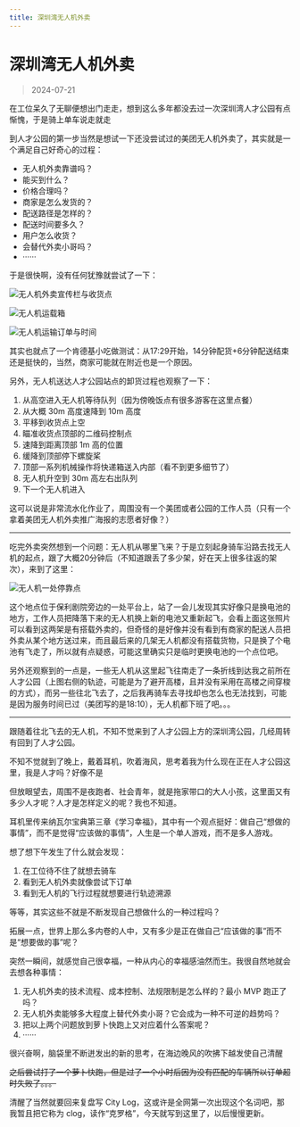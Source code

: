 ```yaml
---
title: 深圳湾无人机外卖
---
```


# 深圳湾无人机外卖

> 2024-07-21

在工位呆久了无聊便想出门走走，想到这么多年都没去过一次深圳湾人才公园有点惭愧，于是骑上单车说走就走

到人才公园的第一步当然是想试一下还没尝试过的美团无人机外卖了，其实就是一个满足自己好奇心的过程：

- 无人机外卖靠谱吗？
- 能买到什么？
- 价格合理吗？
- 商家是怎么发货的？
- 配送路径是怎样的？
- 配送时间要多久？
- 用户怎么收货？
- 会替代外卖小哥吗？
- ······

于是很快啊，没有任何犹豫就尝试了一下：

![无人机外卖宣传栏与收货点](/drone-delivery-bulletin-board-and-arrival-place.webp)

![无人机运载箱](/drone-delivery-box.webp)

![无人机运输订单与时间](/drone-delivery-time.webp)

其实也就点了一个肯德基小吃做测试：从17:29开始，14分钟配货+6分钟配送结束还是挺快的，当然，商家可能就在附近也是一个原因。

另外，无人机送达人才公园站点的卸货过程也观察了一下：

1. 从高空进入无人机等待队列（因为傍晚饭点有很多游客在这里点餐）
2. 从大概 30m 高度速降到 10m 高度
3. 平移到收货点上空
4. 瞄准收货点顶部的二维码控制点
5. 速降到距离顶部 1m 高的位置
6. 缓降到顶部停下螺旋桨
7. 顶部一系列机械操作将快递箱送入内部（看不到更多细节了）
8. 无人机升空到 30m 高左右出队列
9. 下一个无人机进入

这可以说是非常流水化作业了，周围没有一个美团或者公园的工作人员（只有一个拿着美团无人机外卖推广海报的志愿者好像？）

---

吃完外卖突然想到一个问题：无人机从哪里飞来？于是立刻起身骑车沿路去找无人机的起点，跟了大概20分钟后（不知道跟丢了多少架，好在天上很多往返的架次），来到了这里：

![无人机一处停靠点](/drone-a-stop-station.webp)

这个地点位于保利剧院旁边的一处平台上，站了一会儿发现其实好像只是换电池的地方，工作人员把降落下来的无人机换上新的电池又重新起飞，会看上面这张照片可以看到这两架是有搭载外卖的，但奇怪的是好像并没有看到有商家的配送人员把外卖从某个地方送过来，而且最后来的几架无人机都没有搭载货物，只是换了个电池有飞走了，所以就有点疑惑，可能这里确实只是临时更换电池的一个点位吧。

另外还观察到的一点是，一些无人机从这里起飞往南走了一条折线到达我之前所在人才公园（上图右侧的轨迹，可能是为了避开高楼，且并没有采用在高楼之间穿梭的方式），而另一些往北飞去了，之后我再骑车去寻找却也怎么也无法找到，可能是因为服务时间已过（美团写的是18:10），无人机都下班了吧。。。

---

跟随着往北飞去的无人机，不知不觉来到了人才公园上方的深圳湾公园，几经周转有回到了人才公园。

不知不觉就到了晚上，戴着耳机，吹着海风，思考着我为什么现在正在人才公园这里，我是人才吗？好像不是

但放眼望去，周围不是夜跑者、社会青年，就是拖家带口的大人小孩，这里面又有多少人才呢？人才是怎样定义的呢？我也不知道。

耳机里传来纳瓦尔宝典第三章《学习幸福》，其中有一个观点挺好：做自己“想做的事情”，而不是觉得“应该做的事情”，人生是一个单人游戏，而不是多人游戏。

想了想下午发生了什么就会发现：

1. 在工位待不住了就想去骑车
2. 看到无人机外卖就像尝试下订单
3. 看到无人机的飞行过程就想要进行轨迹溯源

等等，其实这些不就是不断发现自己想做什么的一种过程吗？

拓展一点，世界上那么多内卷的人中，又有多少是正在做自己“应该做的事”而不是“想要做的事”呢？

突然一瞬间，就感觉自己很幸福，一种从内心的幸福感油然而生。我很自然地就会去想各种事情：

1. 无人机外卖的技术流程、成本控制、法规限制是怎么样的？最小 MVP 跑正了吗？
2. 无人机外卖能够多大程度上替代外卖小哥？它会成为一种不可逆的趋势吗？
3. 把以上两个问题放到萝卜快跑上又对应着什么答案呢？
4. ······

很兴奋啊，脑袋里不断迸发出的新的思考，在海边晚风的吹拂下越发使自己清醒

~~之后尝试打了一个萝卜快跑，但是过了一个小时后因为没有匹配的车辆所以订单超时失败了。。。~~

清醒了当然就要回来复盘写 City Log，这或许是全网第一次出现这个名词吧，那我暂且把它称为 clog，读作“克罗格”，今天就写到这里了，以后慢慢更新。
